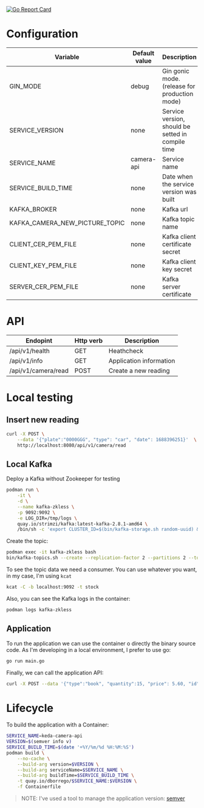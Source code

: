 [![Go Report Card](https://goreportcard.com/badge/github.com/dbgjerez/workshop-keda/apps/camera-api/src)](https://goreportcard.com/report/github.com/dbgjerez/workshop-keda/apps/camera-api/src)

# Configuration
| Variable | Default value | Description |
| ------ | ------ | ------ |
| GIN_MODE | debug | Gin gonic mode. (release for production mode) |
| SERVICE_VERSION | none | Service version, should be setted in compile time |
| SERVICE_NAME | camera-api | Service name |
| SERVICE_BUILD_TIME | none | Date when the service version was built |
| KAFKA_BROKER | none | Kafka url |
| KAFKA_CAMERA_NEW_PICTURE_TOPIC | none | Kafka topic name |
| CLIENT_CER_PEM_FILE | none | Kafka client certificate secret |
| CLIENT_KEY_PEM_FILE | none | Kafka client key secret |
| SERVER_CER_PEM_FILE | none | Kafka server certificate |

# API
| Endopint | Http verb | Description |
| ------ | ------ | ------ |
| /api/v1/health | GET | Heathcheck |
| /api/v1/info | GET | Application information |
| /api/v1/camera/read | POST | Create a new reading |

# Local testing

## Insert new reading

```bash
curl -X POST \
    --data '{"plate":"0000GGG", "type": "car", "date": 1688396251}'  \
    http://localhost:8080/api/v1/camera/read
```

## Local Kafka

Deploy a Kafka without Zookeeper for testing

```bash
podman run \
    -it \
    -d \
    --name kafka-zkless \
    -p 9092:9092 \
    -e LOG_DIR=/tmp/logs \
    quay.io/strimzi/kafka:latest-kafka-2.8.1-amd64 \
    /bin/sh -c 'export CLUSTER_ID=$(bin/kafka-storage.sh random-uuid) && bin/kafka-storage.sh format -t $CLUSTER_ID -c config/kraft/server.properties && bin/kafka-server-start.sh config/kraft/server.properties'
```

Create the topic:

```bash
podman exec -it kafka-zkless bash
bin/kafka-topics.sh --create --replication-factor 2 --partitions 2 --topic camera-new-picture
```

To see the topic data we need a consumer. You can use whatever you want, in my case, I'm using ```kcat```

```bash
kcat -C -b localhost:9092 -t stock
```

Also, you can see the Kafka logs in the container:

```bash
podman logs kafka-zkless
```

## Application

To run the application we can use the container o directly the binary source code. As I'm developing in a local environment, I prefer to use go:

```bash
go run main.go
```

Finally, we can call the application API:

```bash
curl -X POST --data '{"type":"book", "quantity":15, "price": 5.60, "id": "1"}' localhost:8080/api/v1/stock
```

# Lifecycle

To build the application with a Container:

```bash
SERVICE_NAME=keda-camera-api
VERSION=$(semver info v)
SERVICE_BUILD_TIME=$(date '+%Y/%m/%d %H:%M:%S')
podman build \
    --no-cache \
    --build-arg version=$VERSION \
    --build-arg serviceName=$SERVICE_NAME \
    --build-arg buildTime=$SERVICE_BUILD_TIME \
    -t quay.io/dborrego/$SERVICE_NAME:$VERSION \
    -f Containerfile
```

> NOTE: I've used a tool to manage the application version: [semver](https://github.com/dbgjerez/semantic-versioning-cli)
